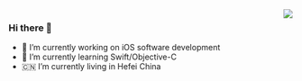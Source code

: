<img align="right" src="https://github-readme-stats.vercel.app/api?username=JivanHuang&show_icons=true&icon_color=CE1D2D&text_color=718096&bg_color=00000000&hide_title=true&hide_border=true" />

### Hi there 👋

- 💼 I’m currently working on iOS software development
- 📖 I’m currently learning Swift/Objective-C
- 🇨🇳 I’m currently living in Hefei China
